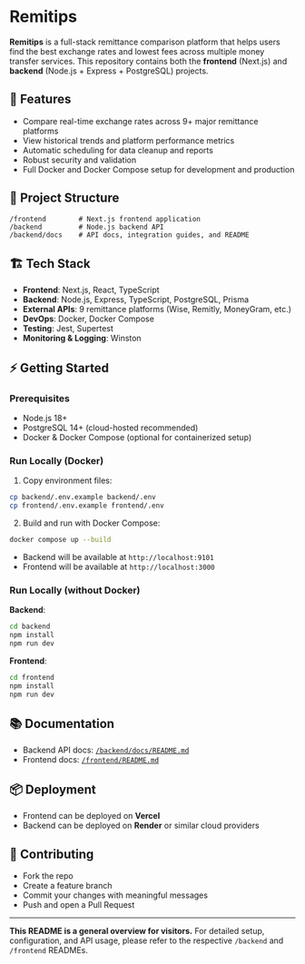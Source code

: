 # Remitips

**Remitips** is a full-stack remittance comparison platform that helps users find the best exchange rates and lowest fees across multiple money transfer services. This repository contains both the **frontend** (Next.js) and **backend** (Node.js + Express + PostgreSQL) projects.

## 🚀 Features

* Compare real-time exchange rates across 9+ major remittance platforms
* View historical trends and platform performance metrics
* Automatic scheduling for data cleanup and reports
* Robust security and validation
* Full Docker and Docker Compose setup for development and production

## 📁 Project Structure

```
/frontend        # Next.js frontend application
/backend         # Node.js backend API
/backend/docs    # API docs, integration guides, and README
```

## 🏗️ Tech Stack

* **Frontend**: Next.js, React, TypeScript
* **Backend**: Node.js, Express, TypeScript, PostgreSQL, Prisma
* **External APIs**: 9 remittance platforms (Wise, Remitly, MoneyGram, etc.)
* **DevOps**: Docker, Docker Compose
* **Testing**: Jest, Supertest
* **Monitoring & Logging**: Winston

## ⚡ Getting Started

### Prerequisites

* Node.js 18+
* PostgreSQL 14+ (cloud-hosted recommended)
* Docker & Docker Compose (optional for containerized setup)

### Run Locally (Docker)

1. Copy environment files:

```bash
cp backend/.env.example backend/.env
cp frontend/.env.example frontend/.env
```

2. Build and run with Docker Compose:

```bash
docker compose up --build
```

* Backend will be available at `http://localhost:9101`
* Frontend will be available at `http://localhost:3000`

### Run Locally (without Docker)

**Backend**:

```bash
cd backend
npm install
npm run dev
```

**Frontend**:

```bash
cd frontend
npm install
npm run dev
```

## 📚 Documentation

* Backend API docs: [`/backend/docs/README.md`](./backend/docs/README.md)
* Frontend docs: [`/frontend/README.md`](./frontend/README.md)

## 📦 Deployment

* Frontend can be deployed on **Vercel**
* Backend can be deployed on **Render** or similar cloud providers

## 🤝 Contributing

* Fork the repo
* Create a feature branch
* Commit your changes with meaningful messages
* Push and open a Pull Request

---

**This README is a general overview for visitors.** For detailed setup, configuration, and API usage, please refer to the respective `/backend` and `/frontend` READMEs.